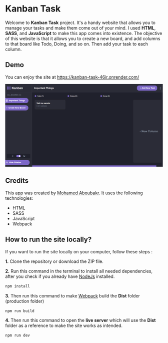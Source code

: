 # Kanban Task

Welcome to **Kanban Task** project. It's a handy website that allows you to manage your tasks and make them come out of your mind. I used **HTML**, **SASS**, and **JavaScript** to make this app comes into existence. The objective of this website is that it allows you to create a new board, and add columns to that board like Todo, Doing, and so on. Then add your task to each column.

## Demo

You can enjoy the site at <https://kanban-task-46ir.onrender.com/>

![Game's Image](src/assets/images/demo.png)

## Credits

This app was created by [Mohamed Aboubakr](https://www.linkedin.com/in/moaboubakr2001/ "LinkedIn Profile"). It uses the following technologies:

- HTML
- SASS
- JavaScript
- Webpack

## How to run the site locally?

If you want to run the site locally on your computer, follow these steps :

**1.** Clone the repository or download the ZIP file.

**2.** Run this command in the terminal to install all needed dependencies, after you check if you already have [NodeJs](https://nodejs.org/en) installed.

```bash
npm install
```

**3.** Then run this command to make [Webpack](https://webpack.js.org/) build the **Dist** folder (production folder)

```bash
npm run build
```

**4.** Then run this command to open the **live server** which will use the **Dist** folder as a reference to make the site works as intended.

```bash
npm run dev
```
